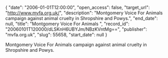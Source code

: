 {
  "date": "2006-01-01T12:00:00", 
  "open_access": false, 
  "target_url": "http://www.mvfa.org.uk/", 
  "description": "Montgomery Voice For Animals campaign against animal cruelty in Shropshire and Powys.", 
  "end_date": null, 
  "title": "Montgomery Voice For Animals ", 
  "record_id": "20060101T120000/dLSKnH6UBYJm/NBzKVntMg==", 
  "publisher": "mvfa.org.uk", 
  "slug": 55658, 
  "start_date": null
}

Montgomery Voice For Animals campaign against animal cruelty in Shropshire and Powys.